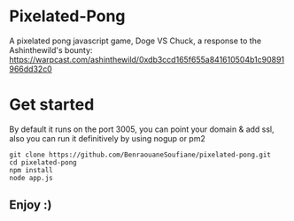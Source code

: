 # Pixelated-Pong
A pixelated pong javascript game, Doge VS Chuck, a response to the Ashinthewild's bounty: https://warpcast.com/ashinthewild/0xdb3ccd165f655a841610504b1c90891966dd32c0

# Get started
By default it runs on the port 3005, you can point your domain & add ssl, also you can run it definitively by using nogup or pm2

```
git clone https://github.com/BenraouaneSoufiane/pixelated-pong.git
cd pixelated-pong
npm install
node app.js
```
## Enjoy :)
